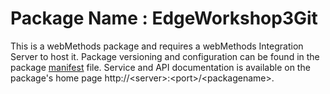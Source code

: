 # Package Name : EdgeWorkshop3Git
This is a webMethods package and requires a webMethods Integration Server to host it. Package versioning and configuration can be found in the package [manifest](./EdgeWorkshop3Git/manifest.v3) file. Service and API documentation is available on the package's home page http://&lt;server&gt;:&lt;port&gt;/&lt;packagename>.